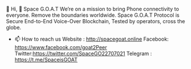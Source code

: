 👋 Hi,
👀 Space G.O.A.T We’re on a mission to bring Phone connectivity to everyone.
Remove the boundaries worldwide.
Space G.O.A.T Protocol is Secure End-to-End Voice-Over Blockchain, Tested by operators, cross the globe.

- 📫 How to reach us 
Website : http://spacegoat.online
Facebook: https://www.facebook.com/goat2Peer
Twitter:https://twitter.com/SpaceGO22707021
Telegram : https://t.me/SpaceisGOAT
